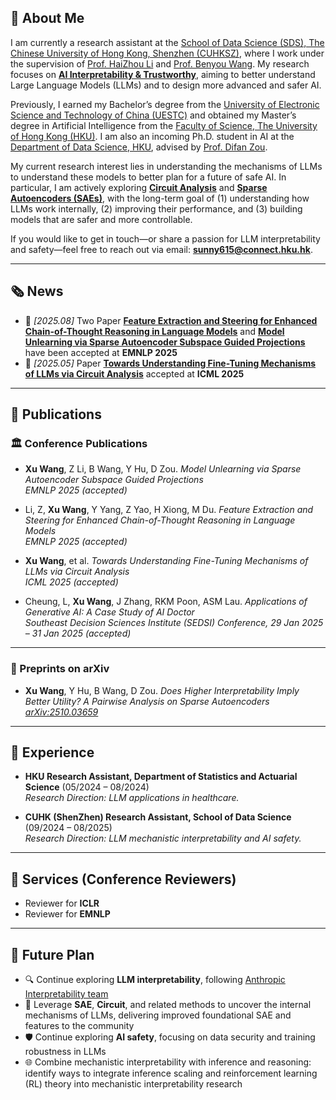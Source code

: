 
<span class="anchor" id="about-me"></span>

## 👋 About Me

I am currently a research assistant at the [School of Data Science (SDS), The Chinese University of Hong Kong, Shenzhen (CUHKSZ)](https://sds.cuhk.edu.cn/), where I work under the supervision of [Prof. HaiZhou Li](https://scholar.google.com/citations?hl=zh-CN&user=z8_x7C8AAAAJ) and [Prof. Benyou Wang](https://wabyking.github.io/old.html). My research focuses on **[AI Interpretability & Trustworthy](https://www.anthropic.com/research#interpretability)**, aiming to better understand Large Language Models (LLMs) and to design more advanced and safer AI.

Previously, I earned my Bachelor’s degree from the [University of Electronic Science and Technology of China (UESTC)](https://www.uestc.edu.cn/) and obtained my Master’s degree in Artificial Intelligence from the [Faculty of Science, The University of Hong Kong (HKU)](https://www.scifac.hku.hk/). I am also an incoming Ph.D. student in AI at the [Department of Data Science, HKU](https://datascience.hku.hk/), advised by [Prof. Difan Zou](https://difanzou.github.io/).

My current research interest lies in understanding the mechanisms of LLMs to understand these models to better plan for a future of safe AI. In particular, I am actively exploring [**Circuit Analysis**](https://arxiv.org/abs/2502.11812) and [**Sparse Autoencoders (SAEs)**](https://transformer-circuits.pub/2024/scaling-monosemanticity/index.html), with the long-term goal of (1) understanding how LLMs work internally, (2) improving their performance, and (3) building models that are safer and more controllable.

If you would like to get in touch—or share a passion for LLM interpretability and safety—feel free to reach out via email: **sunny615@connect.hku.hk**.

---

<span class="anchor" id="news"></span>

## 🗞️ News

- 📝 *[2025.08]* Two Paper [**Feature Extraction and Steering for Enhanced Chain-of-Thought Reasoning in Language Models**](https://arxiv.org/abs/2505.15634) and [**Model Unlearning via Sparse Autoencoder Subspace Guided Projections**](https://arxiv.org/abs/2505.24428) have been accepted at **EMNLP 2025**
- 📝 *[2025.05]* Paper [**Towards Understanding Fine-Tuning Mechanisms of LLMs via Circuit Analysis**](https://arxiv.org/abs/2502.11812) accepted at **ICML 2025**

---

<span class="anchor" id="publications"></span>

## 📄 Publications

### 🏛️ Conference Publications

- **Xu Wang**, Z Li, B Wang, Y Hu, D Zou. *Model Unlearning via Sparse Autoencoder Subspace Guided Projections*  
  _EMNLP 2025 (accepted)_

- Li, Z, **Xu Wang**, Y Yang, Z Yao, H Xiong, M Du. *Feature Extraction and Steering for Enhanced Chain-of-Thought Reasoning in Language Models*  
  _EMNLP 2025 (accepted)_

- **Xu Wang**, et al. *Towards Understanding Fine-Tuning Mechanisms of LLMs via Circuit Analysis*  
  _ICML 2025 (accepted)_

- Cheung, L, **Xu Wang**, J Zhang, RKM Poon, ASM Lau. *Applications of Generative AI: A Case Study of AI Doctor*  
  _Southeast Decision Sciences Institute (SEDSI) Conference, 29 Jan 2025 – 31 Jan 2025 (accepted)_

---

### 📘 Preprints on arXiv

- **Xu Wang**, Y Hu, B Wang, D Zou. *Does Higher Interpretability Imply Better Utility? A Pairwise Analysis on Sparse Autoencoders*  
  [_arXiv:2510.03659_](https://arxiv.org/abs/2510.03659)

---

<span class="anchor" id="experience"></span>

## 🔬 Experience

- **HKU Research Assistant, Department of Statistics and Actuarial Science** (05/2024 – 08/2024)  
  _Research Direction: LLM applications in healthcare._

- **CUHK (ShenZhen) Research Assistant, School of Data Science** (09/2024 – 08/2025)  
  _Research Direction: LLM mechanistic interpretability and AI safety._


---

<span class="anchor" id="services"></span>

## 🧩 Services (Conference Reviewers)

- Reviewer for **ICLR**
- Reviewer for **EMNLP**

---

<span class="anchor" id="future-plan"></span>

## 🧭 Future Plan

- 🔍 Continue exploring **LLM interpretability**, following [Anthropic Interpretability team](https://www.anthropic.com/research#interpretability)
- 🧠 Leverage **SAE**, **Circuit**, and related methods to uncover the internal mechanisms of LLMs, delivering improved foundational SAE and features to the community
- 🛡️ Continue exploring **AI safety**, focusing on data security and training robustness in LLMs
- 🌐 Combine mechanistic interpretability with inference and reasoning: identify ways to integrate inference scaling and reinforcement learning (RL) theory into mechanistic interpretability research



